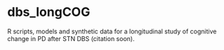 # dbs_longCOG
R scripts, models and synthetic data for a longitudinal study of cognitive change in PD after STN DBS (citation soon).
